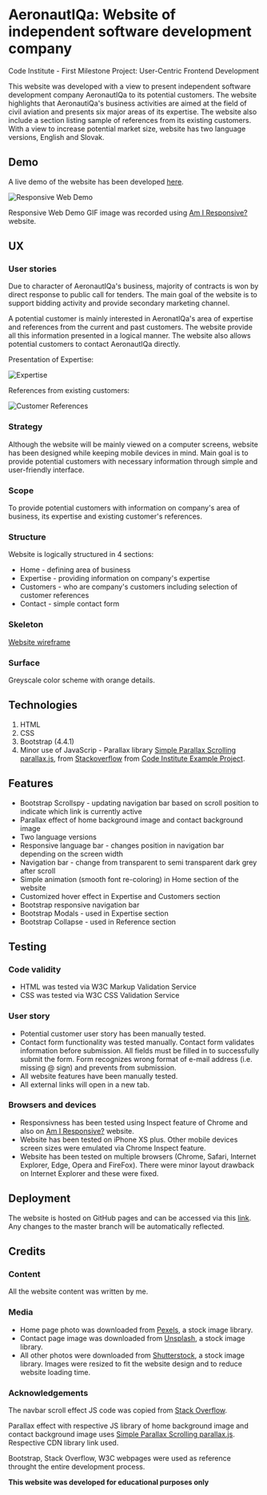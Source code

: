 # AeronautIQa: Website of independent software development company
Code Institute - First Milestone Project: User-Centric Frontend Development 

This website was developed with a view to present independent software development company AeronautIQa to its potential customers. The website highlights that AeronautiQa's business activities are aimed at the field of civil aviation and presents six major areas of its expertise. The website also include a section listing sample of references from its existing customers. With a view to increase potential market size, website has two language versions, English and Slovak.


## Demo
A live demo of the website has been developed  [here](https://milan-stefanik.github.io/project1-aeronautiqa/).

![Responsive Web Demo](https://github.com/milan-stefanik/project1-aeronautiqa/raw/master/assets/images/demo.gif "Responsive Web Demo")

Responsive Web Demo GIF image was recorded using [Am I Responsive?](http://ami.responsivedesign.is) website. 


## UX

### User stories

Due to character of AeronautIQa's business, majority of contracts is won by direct response to public call for tenders. The main goal of the website is to support bidding activity and provide secondary marketing channel.

A potential customer is mainly interested in AeronatIQa's area of expertise and references from the current and past customers. The website provide all this information presented in a logical manner. The website also allows potential customers to contact AeronautIQa directly.

Presentation of Expertise:

![Expertise](https://github.com/milan-stefanik/project1-aeronautiqa/raw/master/assets/images/expertise.jpg "Expertise Demo")

References from existing customers:

![Customer References](https://github.com/milan-stefanik/project1-aeronautiqa/raw/master/assets/images/customers.jpg "Customer References Demo")

### Strategy
Although the website will be mainly viewed on a computer screens, website has been designed while keeping mobile devices in mind. Main goal is to provide potential customers with necessary information through simple and user-friendly interface.

### Scope
To provide potential customers with information on company's area of business, its expertise and existing customer's references.  

### Structure
Website is logically structured in 4 sections:
* Home - defining area of business
* Expertise - providing information on company's expertise
* Customers - who are company's customers including selection of customer references
* Contact - simple contact form

### Skeleton
[Website wireframe](https://github.com/milan-stefanik/project1-aeronautiqa/raw/master/assets/wireframes/wireframe.pdf)

### Surface
Greyscale color scheme with orange details.

## Technologies
1. HTML
2. CSS
3. Bootstrap (4.4.1)
4. Minor use of JavaScrip - Parallax library [Simple Parallax Scrolling parallax.js](https://pixelcog.github.io/parallax.js/), from [Stackoverflow](https://stackoverflow.com/questions/55360887/navbar-not-functioning-like-its-supposed-to) from [Code Institute Example Project](https://github.com/Code-Institute-Solutions/StudentExampleProjectGradeFive). 


## Features
* Bootstrap Scrollspy - updating navigation bar based on scroll position to indicate which link is currently active
* Parallax effect of home background image and contact background image
* Two language versions
* Responsive language bar - changes position in navigation bar depending on the screen width
* Navigation bar - change from transparent to semi transparent dark grey after scroll
* Simple animation (smooth font re-coloring) in Home section of the website
* Customized hover effect in Expertise and Customers section 
* Bootstrap responsive navigation bar
* Bootstrap Modals - used in Expertise section
* Bootstrap Collapse - used in Reference section



## Testing

### Code validity
* HTML was tested via W3C Markup Validation Service
* CSS was tested via W3C CSS Validation Service

### User story
* Potential customer user story has been manually tested.
* Contact form functionality was tested manually. Contact form validates information before submission. All fields must be filled in to successfully submit the form. Form recognizes wrong format of e-mail address (i.e. missing @ sign) and prevents from submission.
* All website features have been manually tested.
* All external links will open in a new tab.

### Browsers and devices
* Responsivness has been tested using Inspect feature of Chrome and also on [Am I Responsive?](http://ami.responsivedesign.is) website.
* Website has been tested on iPhone XS plus. Other mobile devices screen sizes were emulated via Chrome Inspect feature.
* Website has been tested on multiple browsers (Chrome, Safari, Internet Explorer, Edge, Opera and FireFox). There were minor layout drawback on Internet Explorer and these were fixed.


## Deployment
The website is hosted on GitHub pages and can be accessed via this [link](https://milan-stefanik.github.io/project1-aeronautiqa/). Any changes to the master branch will be automatically reflected.


## Credits

### Content
All the website content was written by me. 

### Media
* Home page photo was downloaded from [Pexels](https://www.pexels.com/), a stock image library.
* Contact page image was downloaded from [Unsplash](https://unsplash.com/), a stock image library.
* All other photos were downloaded from [Shutterstock](https://www.shutterstock.com/), a stock image library.
Images were resized to fit the website design and to reduce website loading time.

### Acknowledgements
The navbar scroll effect JS code was copied from [Stack Overflow](https://stackoverflow.com/questions/55360887/navbar-not-functioning-like-its-supposed-to).

Parallax effect with respective JS library of home background image and contact background image uses [Simple Parallax Scrolling parallax.js](https://pixelcog.github.io/parallax.js/). Respective CDN library link used.

Bootstrap, Stack Overflow, W3C webpages were used as reference throught the entire development process.

**This website was developed for educational purposes only** 